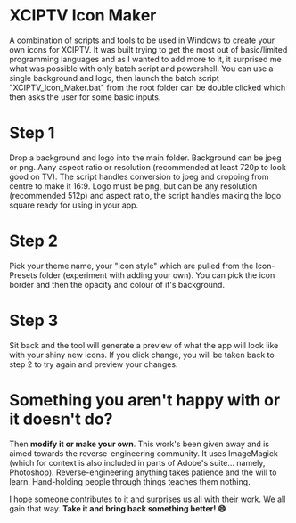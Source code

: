 # XCIPTV Icon Maker

A combination of scripts and tools to be used in Windows to create your own icons for XCIPTV. It was built trying to get the most out of basic/limited programming languages and as I wanted to add more to it, it surprised me what was possible with only batch script and powershell. You can use a single background and logo, then launch the batch script "XCIPTV_Icon_Maker.bat" from the root folder can be double clicked which then asks the user for some basic inputs.

# Step 1

Drop a background and logo into the main folder. Background can be jpeg or png. Aany aspect ratio or resolution (recommended at least 720p to look good on TV). The script handles conversion to jpeg and cropping from centre to make it 16:9. Logo must be png, but can be any resolution (recommended 512p) and aspect ratio, the script handles making the logo square ready for using in your app.

# Step 2

Pick your theme name, your "icon style" which are pulled from the Icon-Presets folder (experiment with adding your own). You can pick the icon border and then the opacity and colour of it's background.

# Step 3

Sit back and the tool will generate a preview of what the app will look like with your shiny new icons. If you click change, you will be taken back to step 2 to try again and preview your changes.

# Something you aren't happy with or it doesn't do?

Then **modify it or make your own**. This work's been given away and is aimed towards the reverse-engineering community. It uses ImageMagick (which for context is also included in parts of Adobe's suite... namely, Photoshop). Reverse-engineering anything takes patience and the will to learn. Hand-holding people through things teaches them nothing.

I hope someone contributes to it and surprises us all with their work. We all gain that way. **Take it and bring back something better! 😄**
